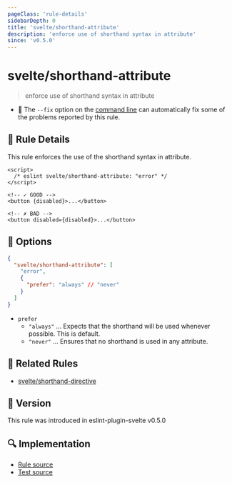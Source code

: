 ```yaml
---
pageClass: 'rule-details'
sidebarDepth: 0
title: 'svelte/shorthand-attribute'
description: 'enforce use of shorthand syntax in attribute'
since: 'v0.5.0'
---
```


# svelte/shorthand-attribute

> enforce use of shorthand syntax in attribute

- :wrench: The `--fix` option on the [command line](https://eslint.org/docs/user-guide/command-line-interface#fixing-problems) can automatically fix some of the problems reported by this rule.

## :book: Rule Details

This rule enforces the use of the shorthand syntax in attribute.

<ESLintCodeBlock fix>

<!-- prettier-ignore-start -->

<!--eslint-skip-->

```svelte
<script>
  /* eslint svelte/shorthand-attribute: "error" */
</script>

<!-- ✓ GOOD -->
<button {disabled}>...</button>

<!-- ✗ BAD -->
<button disabled={disabled}>...</button>
```

<!-- prettier-ignore-end -->

</ESLintCodeBlock>

## :wrench: Options

```json
{
  "svelte/shorthand-attribute": [
    "error",
    {
      "prefer": "always" // "never"
    }
  ]
}
```

- `prefer`
  - `"always"` ... Expects that the shorthand will be used whenever possible. This is default.
  - `"never"` ... Ensures that no shorthand is used in any attribute.

## :couple: Related Rules

- [svelte/shorthand-directive]

[svelte/shorthand-directive]: ./shorthand-directive.md

## :rocket: Version

This rule was introduced in eslint-plugin-svelte v0.5.0

## :mag: Implementation

- [Rule source](https://github.com/sveltejs/eslint-plugin-svelte/blob/main/packages/eslint-plugin-svelte/src/rules/shorthand-attribute.ts)
- [Test source](https://github.com/sveltejs/eslint-plugin-svelte/blob/main/packages/eslint-plugin-svelte/tests/src/rules/shorthand-attribute.ts)
